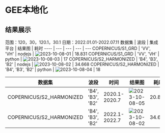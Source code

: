 # GEE本地化
## 结果展示
范围：120，30，120.1，30.1
日期：2022.01.01-2022.07.11
数据集 | 波段 | 集成平台 | 结果图 | 耗时
----  | --- | --- | --- | ---
COPERNICUS/S1_GRD | 'VV', 'VH' | nodejs | ![2023-10-08-01](https://github.com/ZYJ-Group/Tanghy/assets/94824386/71c1d2b1-a412-4092-97cb-dd40a10b76d2) | 18.831
COPERNICUS/S1_GRD | 'VV', 'VH' | python | ![2023-10-08-03](https://github.com/ZYJ-Group/Tanghy/assets/94824386/fb72cd57-88b3-4eb8-8f20-4d05108cec42) | 17
COPERNICUS/S2_HARMONIZED | 'B4', 'B3', 'B2' | nodejs | ![2023-10-08-02](https://github.com/ZYJ-Group/Tanghy/assets/94824386/a074b7c2-9427-4d0d-abdc-02efcde4f4b4) | 34.668
COPERNICUS/S2_HARMONIZED | 'B4', 'B3', 'B2' | python | ![2023-10-08-04](https://github.com/ZYJ-Group/Tanghy/assets/94824386/f068f740-870a-4817-9e0f-1ed96aefaab8) | 18

数据集 | 波段 | 时间 | 结果图 | 耗时
----  | --- | --- | --- | ---
COPERNICUS/S2_HARMONIZED | 'B4', 'B3', 'B2' | 2020.1-2020.7 | ![2023-10-08-05](https://github.com/ZYJ-Group/Tanghy/assets/94824386/c57542f7-b1f1-482d-94b6-a213552f4239) | 20.821
COPERNICUS/S2_HARMONIZED | 'B4', 'B3', 'B2' | 2022.1-2022.7 | ![2023-10-08-02](https://github.com/ZYJ-Group/Tanghy/assets/94824386/ae82f207-cc21-4d91-82a4-bf2a8761b8ef) | 34.668
